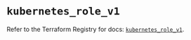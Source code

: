 # `kubernetes_role_v1`

Refer to the Terraform Registry for docs: [`kubernetes_role_v1`](https://registry.terraform.io/providers/hashicorp/kubernetes/2.28.1/docs/resources/role_v1).
